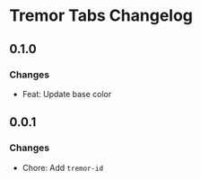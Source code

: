 # Tremor Tabs Changelog

## 0.1.0

### Changes

- Feat: Update base color

## 0.0.1

### Changes

- Chore: Add `tremor-id`
